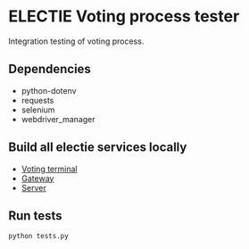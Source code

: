 # ELECTIE Voting process tester

Integration testing of voting process.

## Dependencies
- python-dotenv
- requests
- selenium
- webdriver_manager

## Build all electie services locally
- [Voting terminal](https://github.com/tp17-2021/vt)
- [Gateway](https://github.com/tp17-2021/gateway)
- [Server](https://github.com/tp17-2021/server)

## Run tests 
`python tests.py`
